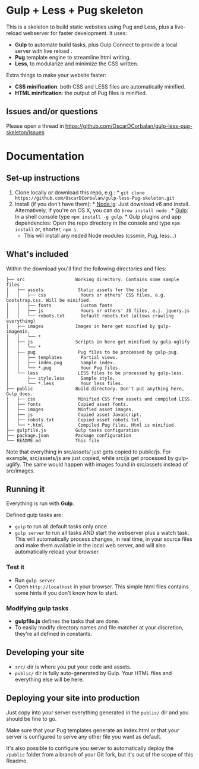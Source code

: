 # Gulp + Less + Pug skeleton

This is a skeleton to build static websties using Pug and Less, plus a live-reload webserver for faster development. It uses:
  * **Gulp** to automate build tasks, plus Gulp Connect to provide a local server with live reload .
  * **Pug** template engine to streamline html writing.
  * **Less**, to modularize and minimize the CSS written.

Extra things to make your website faster:
 * **CSS minification**: both CSS and LESS files are automatically minified.
 * **HTML minification**: the output of Pug files is minified.

## Issues and/or questions

Please open a thread in https://github.com/OscarDCorbalan/gulp-less-pug-skeleton/issues

# Documentation

## Set-up instructions

  1. Clone locally or download this repo, e.g.:
    * `git clone https://github.com/OscarDCorbalan/gulp-less-Pug-skeleton.git`
  1. Install (if you don't have them):
    * [Node.js](http://nodejs.org): Just download v6 and install. Alternatively, if you're on OS X, you can do  `brew install node` .
    * [Gulp](http://gulpjs.com): In a shell console type `npm install -g gulp`.
    * Gulp plugins and app dependencies: Open the repo directory in the console and type `npm install` or, shorter, `npm i`.
	  * This will install any neded Node modules (cssmin, Pug, less...)

## What's included

Within the download you'll find the following directories and files:

```
├── src                   Working directory. Contains some sample files
│   ├── assets             Static assets for the site
│   │   ├── css             Yours or others' CSS files, e.g. bootstrap.css. Will be minified.
│   │   ├── fonts           Custom fonts
│   │   ├── js              Yours or others' JS files, e.j. jquery.js
│   │   └── robots.txt      Default robots.txt (allows crawling everything)
│   ├── images            Images in here get minified by gulp-imagemin.
│   │   └── *
│   ├── js                Scripts in here get minified by gulp-uglify
│   │   └── *
│   ├── pug                Pug files to be processed by gulp-pug.
│   │   ├── templates       Partial views.
│   │   ├── index.pug       Sample index.
│   │   └── *.pug           Your Pug files.
│   └── less	           LESS files to be processed by gulp-less.
│       ├── style.less	    Sample style.
│       └── *.less 	        Your less files.
├── public                Build directory. Don't put anything here, Gulp does.
│   ├── css	               Minified CSS from assets and compiled LESS.
│   ├── fonts	           Copied asset fonts.
│   ├── images	           Minfied asset images.
│   ├── js 	               Copied asset Javascript.
│   ├── robots.txt 	       Copied asset robots.txt.
│   └── *.html	           Compiled Pug files. Html is minified.
├── gulpfile.js           Gulp tasks configuration  
├── package.json          Package configuration  
└── README.md             This file
```

Note that everything in src/assets/ just gets copied to public/js. For example, src/assets/js are just copied, while src/js get processed by gulp-uglify. The same would happen with images found in src/assets instead of src/images.

## Running it

Everything is run with **Gulp**.

Defined gulp tasks are:
  * `gulp` to run all default tasks only once
  * `gulp server` to run all tasks AND start the webserver plus a watch task. This will automatically process changes, in real time, in your source files and make them available in the local web server, and will also automatically reload your browser.

### Test it

  * Run `gulp server`
  * Open `http://localhost` in your browser. This simple html files contains some hints if you don't know how to start.

### Modifying gulp tasks

  * **gulpfile.js** defines the tasks that are done.
  * To easily modify directory names and file matcher at your discretion, they're all defined in constants.

## Developing your site

* `src/` dir is where you put your code and assets.
* `public/` dir is fully auto-generated by Gulp. Your HTML files and everything else will be here.

## Deploying your site into production

Just copy into your server everything generated in the `public/` dir and you should be fine to go.

Make sure that your Pug templates generate an index.html or that your server is configured to serve any other file you want as default.

It's also possible to configure you server to automatically deploy the `/public` folder from a branch of your Git fork, but it's out of the scope of this Readme.
